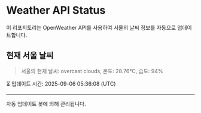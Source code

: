 
# Weather API Status

이 리포지토리는 OpenWeather API를 사용하여 서울의 날씨 정보를 자동으로 업데이트합니다.

## 현재 서울 날씨
> 서울의 현재 날씨: overcast clouds, 온도: 28.76°C, 습도: 94%

⏳ 업데이트 시간: 2025-09-06 05:36:08 (UTC)

---
자동 업데이트 봇에 의해 관리됩니다.
